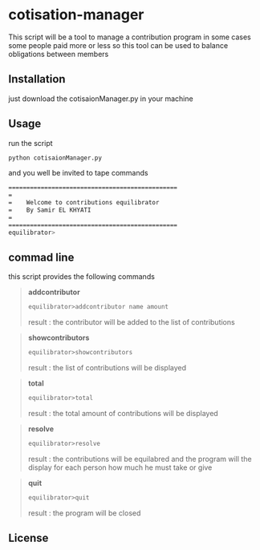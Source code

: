 # cotisation-manager

This script will be a tool to manage a contribution program
in some cases some people paid more or less so this tool can be used to balance obligations between members

## Installation
just download the cotisaionManager.py in your machine

## Usage
run the script
```bash
python cotisaionManager.py
```
and you well be invited to tape commands

```bash
===============================================
=
=    Welcome to contributions equilibrator
=    By Samir EL KHYATI
=
===============================================
equilibrator>
```

## commad line
this script provides the following commands

>**addcontributor**
>```bash
>equilibrator>addcontributor name amount
>```
>result : the contributor will be added to the list of contributions

>**showcontributors**
>```bash
>equilibrator>showcontributors
>```
>result : the list of contributions will be displayed


>**total**
>```bash
>equilibrator>total
>```
>result : the total amount of contributions will be displayed


>**resolve**
>```bash
>equilibrator>resolve
>```
>result : the contributions will be equilabred and the program will the display for each person how much he must take or give


>**quit**
>```bash
>equilibrator>quit
>```
>result : the program will be closed


## License
